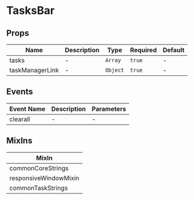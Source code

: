 # TasksBar

## Props

<!-- @vuese:TasksBar:props:start -->
|Name|Description|Type|Required|Default|
|---|---|---|---|---|
|tasks|-|`Array`|`true`|-|
|taskManagerLink|-|`Object`|`true`|-|

<!-- @vuese:TasksBar:props:end -->


## Events

<!-- @vuese:TasksBar:events:start -->
|Event Name|Description|Parameters|
|---|---|---|
|clearall|-|-|

<!-- @vuese:TasksBar:events:end -->


## MixIns

<!-- @vuese:TasksBar:mixIns:start -->
|MixIn|
|---|
|commonCoreStrings|
|responsiveWindowMixin|
|commonTaskStrings|

<!-- @vuese:TasksBar:mixIns:end -->
